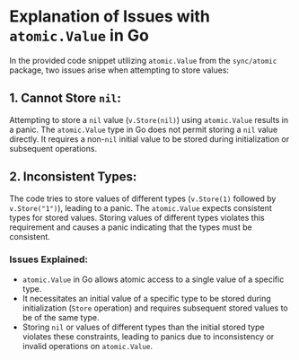 # Explanation of Issues with `atomic.Value` in Go

In the provided code snippet utilizing `atomic.Value` from the `sync/atomic` package, two issues arise when attempting to store values:

## 1. Cannot Store `nil`:

Attempting to store a `nil` value (`v.Store(nil)`) using `atomic.Value` results in a panic. The `atomic.Value` type in Go does not permit storing a `nil` value directly. It requires a non-`nil` initial value to be stored during initialization or subsequent operations.

## 2. Inconsistent Types:

The code tries to store values of different types (`v.Store(1)` followed by `v.Store("1")`), leading to a panic. The `atomic.Value` expects consistent types for stored values. Storing values of different types violates this requirement and causes a panic indicating that the types must be consistent.

### Issues Explained:

- `atomic.Value` in Go allows atomic access to a single value of a specific type.
- It necessitates an initial value of a specific type to be stored during initialization (`Store` operation) and requires subsequent stored values to be of the same type.
- Storing `nil` or values of different types than the initial stored type violates these constraints, leading to panics due to inconsistency or invalid operations on `atomic.Value`.
